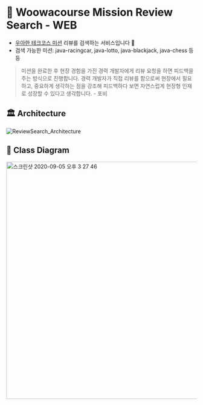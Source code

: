 # 🔎 Woowacourse Mission Review Search - WEB
- [우아한 테크코스 미션](https://github.com/woowacourse) 리뷰를 검색하는 서비스입니다 🤗
- 검색 가능한 미션: java-racingcar, java-lotto, java-blackjack, java-chess 등등
> 미션을 완료한 후 현장 경험을 가진 경력 개발자에게 리뷰 요청을 하면 피드백을 주는 방식으로 진행합니다.
> 경력 개발자가 직접 리뷰를 함으로써 현장에서 필요하고, 중요하게 생각하는 점을 강조해 피드백하다 보면 자연스럽게 현장형 인재로 성장할 수 있다고 생각합니다. - 포비

## 🏛 Architecture
![ReviewSearch_Architecture](https://user-images.githubusercontent.com/40536197/92328223-0c499480-f09a-11ea-8d89-8d69674cd462.png)

## 📌 Class Diagram
<img width="627" alt="스크린샷 2020-09-05 오후 3 27 46" src="https://user-images.githubusercontent.com/32732560/92299461-4bd68a80-ef8d-11ea-9f3b-2e93dd3da06d.png">

